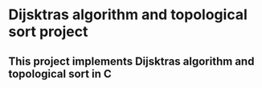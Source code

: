 # Dijsktras algorithm and topological sort project

## This project implements Dijsktras algorithm and topological sort in C 

